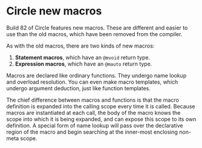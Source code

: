 # Circle new macros

Build 82 of Circle features new macros. These are different and easier to use than the old macros, which have been removed from the compiler.

As with the old macros, there are two kinds of new macros:
1. **Statement macros**, which have an `@mvoid` return type.
1. **Expression macros**, which have an `@mauto` return type.

Macros are declared like ordinary functions. They undergo name lookup and overload resolution. You can even make macro templates, which undergo argument deduction, just like function templates.

The chief difference between macros and functions is that the macro definition is expanded into the calling scope every time it is called. Because macros are instantiated at each call, the body of the macro knows the scope into which it is being expanded, and can expose this scope to its own definition. A special form of name lookup will pass over the declarative region of the macro and begin searching at the inner-most enclosing non-meta scope.

